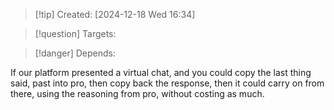 
>[!tip] Created: [2024-12-18 Wed 16:34]

>[!question] Targets: 

>[!danger] Depends: 

If our platform presented a virtual chat, and you could copy the last thing said, past into pro, then copy back the response, then it could carry on from there, using the reasoning from pro, without costing as much.